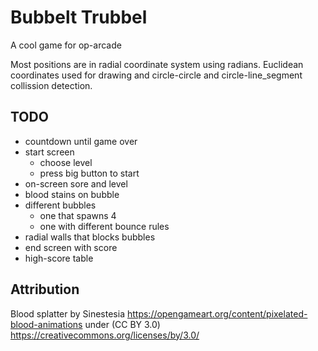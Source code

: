 # Bubbelt Trubbel
A cool game for op-arcade

Most positions are in radial coordinate system using radians.
Euclidean coordinates used for drawing and circle-circle and circle-line_segment collission detection.

## TODO
- countdown until game over
- start screen
  - choose level
  - press big button to start
- on-screen sore and level
- blood stains on bubble
- different bubbles
  - one that spawns 4
  - one with different bounce rules
- radial walls that blocks bubbles
- end screen with score
- high-score table


## Attribution
Blood splatter by Sinestesia
https://opengameart.org/content/pixelated-blood-animations
under (CC BY 3.0)
https://creativecommons.org/licenses/by/3.0/